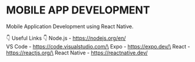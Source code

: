 # MOBILE APP DEVELOPMENT
Mobile Application Development using React Native.

👇 Useful Links 👇
Node.js - https://nodejs.org/en/<br/>
VS Code - https://code.visualstudio.com/\
Expo - https://expo.dev/\
React - https://reactjs.org/\
React Native - https://reactnative.dev/
